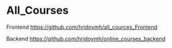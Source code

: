 # All_Courses

Frontend
https://github.com/hridoymh/all_cources_Frontend

Backend
https://github.com/hridoymh/online_courses_backend
